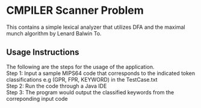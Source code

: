 # CMPILER Scanner Problem
This contains a simple lexical analyzer that utilizes DFA and the maximal munch algorithm by Lenard Balwin To.

## Usage Instructions
The following are the steps for the usage of the application.<br />
Step 1: Input a sample MIPS64 code that corresponds to the indicated token classifications e.g (GPR, FPR, KEYWORD) in the TestCase.txt <br />
Step 2: Run the code through a Java IDE<br />
Step 3: The program would output the classified keywords from the correponding input code <br />

